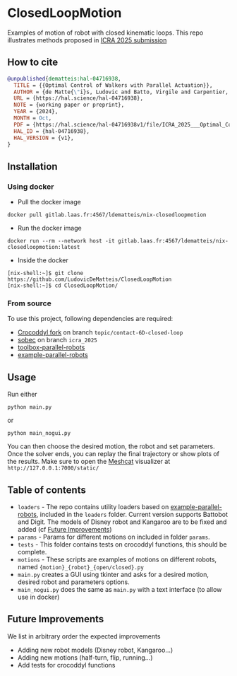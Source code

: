 # ClosedLoopMotion
Examples of motion of robot with closed kinematic loops.
This repo illustrates methods proposed in [ICRA 2025 submission](https://gepettoweb.laas.fr/articles/ldematte_icra2025.html)

## How to cite
```bibtex
@unpublished{dematteis:hal-04716938,
  TITLE = {{Optimal Control of Walkers with Parallel Actuation}},
  AUTHOR = {de Matte{\"i}s, Ludovic and Batto, Virgile and Carpentier, Justin and Mansard, Nicolas},
  URL = {https://hal.science/hal-04716938},
  NOTE = {working paper or preprint},
  YEAR = {2024},
  MONTH = Oct,
  PDF = {https://hal.science/hal-04716938v1/file/ICRA_2025___Optimal_Control_of_Closed_Loop_walkers-submission.pdf},
  HAL_ID = {hal-04716938},
  HAL_VERSION = {v1},
}
```

## Installation
### Using docker
- Pull the docker image
```
docker pull gitlab.laas.fr:4567/ldematteis/nix-closedloopmotion
```
- Run the docker image 
```
docker run --rm --network host -it gitlab.laas.fr:4567/ldematteis/nix-closedloopmotion:latest
```
- Inside the docker
```
[nix-shell:~]$ git clone https://github.com/LudovicDeMatteis/ClosedLoopMotion
[nix-shell:~]$ cd ClosedLoopMotion/

```
### From source
To use this project, following dependencies are required:
* [Crocoddyl fork](https://github.com/LudovicDeMatteis/crocoddyl/tree/topic/contact-6D-closed-loop) on branch `topic/contact-6D-closed-loop`
* [sobec](https://github.com/LudovicDeMatteis/sobec/tree/icra-2025) on branch `icra_2025`
* [toolbox-parallel-robots](https://github.com/Gepetto/toolbox-parallel-robots)
* [example-parallel-robots](https://github.com/Gepetto/example-parallel-robots)

## Usage
Run either
```
python main.py
```
or 
```
python main_nogui.py
```
You can then choose the desired motion, the robot and set parameters.
Once the solver ends, you can replay the final trajectory or show plots of the results.
Make sure to open the [Meshcat](https://github.com/meshcat-dev/meshcat-python) visualizer at  `http://127.0.0.1:7000/static/`

## Table of contents 
* `loaders` - The repo contains utility loaders based on [example-parallel-robots](https://github.com/Gepetto/example-parallel-robots), included in the `loaders` folder. Current version supports Battobot and Digit. The models of Disney robot and Kangaroo are to be fixed and added (cf [Future Improvements](#future-improvements))
* `params` - Params for different motions on included in folder `params`.
* `tests` - This folder contains tests on crocoddyl functions, this should be complete.
* `motions` - These scripts are examples of motions on different robots, named `{motion}_{robot}_{open/closed}.py`
* `main.py` creates a GUI using tkinter and asks for a desired motion, desired robot and parameters options.
* `main_nogui.py` does the same as `main.py` with a text interface (to allow use in docker) 

## Future Improvements
We list in arbitrary order the expected improvements
* Adding new robot models (Disney robot, Kangaroo...)
* Adding new motions (half-turn, flip, running...)
* Add tests for crocoddyl functions